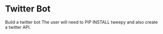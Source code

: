# Twitter Bot
Build a twitter bot
The user  will need to PIP INSTALL tweepy  and also create a twitter API.
